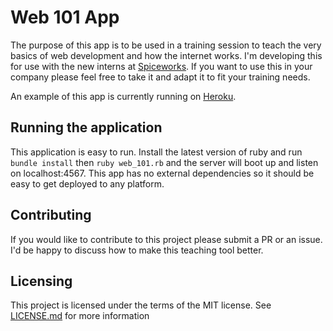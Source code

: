# Web 101 App

The purpose of this app is to be used in a training session to teach the very basics
of web development and how the internet works.
I'm developing this for use with the new interns at [Spiceworks](https://www.spiceworks.com).
If you want to use this in your company please feel free to take it and adapt it
to fit your training needs.

An example of this app is currently running on [Heroku](http://web101.herokuapp.com/).

## Running the application

This application is easy to run. Install the latest version of ruby and run `bundle install` then `ruby web_101.rb`
and the server will boot up and listen on localhost:4567.
This app has no external dependencies so it should be easy to get deployed to any
platform.

## Contributing

If you would like to contribute to this project please submit a PR or an issue.
I'd be happy to discuss how to make this teaching tool better.

## Licensing

This project is licensed under the terms of the MIT license.
See [LICENSE.md](/LICENSE.md) for more information
